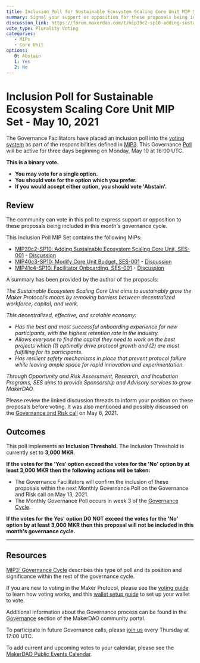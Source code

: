 ```yaml
---
title: Inclusion Poll for Sustainable Ecosystem Scaling Core Unit MIP Set - May 10, 2021
summary: Signal your support or opposition for these proposals being included in this month's governance cycle. 
discussion_link: https://forum.makerdao.com/t/mip39c2-sp10-adding-sustainable-ecosystem-scaling-core-unit/7368
vote_type: Plurality Voting
categories:
   - MIPs
   - Core Unit
options:
   0: Abstain
   1: Yes
   2: No
---
```

# Inclusion Poll for Sustainable Ecosystem Scaling Core Unit MIP Set - May 10, 2021

The Governance Facilitators have placed an inclusion poll into the [voting system](https://vote.makerdao.com/polling) as part of the responsibilities defined in [MIP3](https://mips.makerdao.com/mips/details/MIP3). This Governance [Poll](https://community-development.makerdao.com/en/learn/governance/on-chain-gov) will be active for three days beginning on Monday, May 10 at 16:00 UTC.

**This is a binary vote.** 
- **You may vote for a single option.** 
- **You should vote for the option which you prefer.**
- **If you would accept either option, you should vote 'Abstain'.**

## Review

The community can vote in this poll to express support or opposition to these proposals being included in this month's governance cycle.

This Inclusion Poll MIP Set contains the following MIPs:

* [MIP39c2-SP10: Adding Sustainable Ecosystem Scaling Core Unit, SES-001](https://mips.makerdao.com/mips/details/MIP39c2SP10) - [Discussion](https://forum.makerdao.com/t/mip39c2-sp10-adding-sustainable-ecosystem-scaling-core-unit/7368)
* [MIP40c3-SP10: Modify Core Unit Budget, SES-001](https://mips.makerdao.com/mips/details/MIP40c2SP10) - [Discussion](https://forum.makerdao.com/t/mip40c3-sp10-modify-core-unit-budget-ses-001/7369)
* [MIP41c4-SP10: Facilitator Onboarding, SES-001](https://mips.makerdao.com/mips/details/MIP41c4SP10) - [Discussion](https://forum.makerdao.com/t/mip41c4-sp10-facilitator-onboarding-sustainable-ecosystem-scaling-core-unit/7370)

A summary has been provided by the author of the proposals:

*The Sustainable Ecosystem Scaling Core Unit aims to sustainably grow the Maker Protocol’s moats by removing barriers between decentralized workforce, capital, and work.*

*This decentralized, effective, and scalable economy:*
* *Has the best and most successful onboarding experience for new participants, with the highest retention rate in the industry.*
* *Allows everyone to find the capital they need to work on the best projects which (1) optimally drive protocol growth and (2) are most fulfilling for its participants.*
* *Has resilient safety mechanisms in place that prevent protocol failure while leaving ample space for rapid innovation and experimentation.*

*Through Opportunity and Risk Assessment, Research, and Incubation Programs, SES aims to provide Sponsorship and Advisory services to grow MakerDAO.*

Please review the linked discussion threads to inform your position on these proposals before voting. It was also mentioned and possibly discussed on the [Governance and Risk call](https://forum.makerdao.com/t/agenda-discussion-scientific-governance-and-risk-140-thursday-may-6-17-00-utc/7792) on May 6, 2021.

## Outcomes

This poll implements an **Inclusion Threshold.** The Inclusion Threshold is currently set to **3,000 MKR**.

**If the votes for the 'Yes' option exceed the votes for the 'No' option by at least 3,000 MKR then the following actions will be taken:**
* The Governance Facilitators will confirm the inclusion of these proposals within the next Monthly Governance Poll on the Governance and Risk call on May 13, 2021. 
* The Monthly Governance Poll occurs in week 3 of the [Governance Cycle](https://mips.makerdao.com/mips/details/MIP3#week-by-week-breakdown-of-the-monthly-governance-cycle).

**If the votes for the Yes' option DO NOT exceed the votes for the 'No' option by at least 3,000 MKR then this proposal will not be included in this month's governance cycle.**

---

## Resources

[MIP3: Governance Cycle](https://mips.makerdao.com/mips/details/MIP3) describes this type of poll and its position and significance within the rest of the governance cycle.

If you are new to voting in the Maker Protocol, please see the [voting guide](https://community-development.makerdao.com/en/learn/governance/how-voting-works/) to learn how voting works, and this [wallet setup guide](https://community-development.makerdao.com/en/learn/governance/voting-setup/) to set up your wallet to vote.

Additional information about the Governance process can be found in the [Governance](https://community-development.makerdao.com/en/learn/governance) section of the MakerDAO community portal.

To participate in future Governance calls, please [join us](https://github.com/makerdao/community/tree/master/governance/governance-and-risk-meetings) every Thursday at 17:00 UTC.

To add current and upcoming votes to your calendar, please see the [MakerDAO Public Events Calendar](https://calendar.google.com/calendar/embed?src=makerdao.com_3efhm2ghipksegl009ktniomdk%40group.calendar.google.com&ctz=UTC&mode=week&showCalendars=0&showPrint=0).
